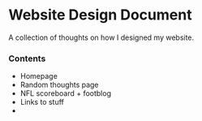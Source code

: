 # Website Design Document
A collection of thoughts on how I designed my website.
### Contents
  - Homepage
  - Random thoughts page
  - NFL scoreboard + footblog
  - Links to stuff
  - 
